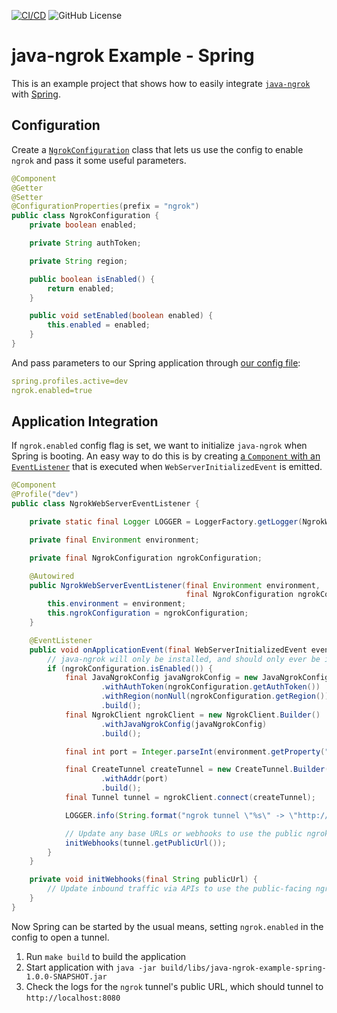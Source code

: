 [![CI/CD](https://github.com/alexdlaird/java-ngrok-example-spring/workflows/CI/CD/badge.svg)](https://github.com/alexdlaird/java-ngrok-example-spring/actions?query=workflow%3ACI%2FCD)
![GitHub License](https://img.shields.io/github/license/alexdlaird/java-ngrok-example-spring)

# java-ngrok Example - Spring

This is an example project that shows how to easily integrate [`java-ngrok`](https://github.com/alexdlaird/java-ngrok)
with [Spring](https://spring.io/guides/gs/spring-boot/).

## Configuration

Create a [`NgrokConfiguration`](https://github.com/alexdlaird/java-ngrok-example-spring/blob/main/src/main/java/com/github/alexdlaird/ngrok/example/spring/conf/NgrokConfiguration.java)
class that lets us use the config to enable `ngrok` and pass it some useful parameters.

```java
@Component
@Getter
@Setter
@ConfigurationProperties(prefix = "ngrok")
public class NgrokConfiguration {
    private boolean enabled;

    private String authToken;

    private String region;

    public boolean isEnabled() {
        return enabled;
    }

    public void setEnabled(boolean enabled) {
        this.enabled = enabled;
    }
}
```

And pass parameters to our Spring application through
[our config file](https://github.com/alexdlaird/java-ngrok-example-spring/blob/main/src/main/resources/application.properties):

```yaml
spring.profiles.active=dev
ngrok.enabled=true
```

## Application Integration

If `ngrok.enabled` config flag is set, we want to initialize `java-ngrok` when Spring is booting. An easy way to do
this is by creating [a `Component` with an `EventListener`](https://github.com/alexdlaird/java-ngrok-example-spring/blob/main/src/main/java/com/github/alexdlaird/ngrok/example/spring/NgrokWebServerEventListener.java)
that is executed when `WebServerInitializedEvent` is emitted.

```java
@Component
@Profile("dev")
public class NgrokWebServerEventListener {

    private static final Logger LOGGER = LoggerFactory.getLogger(NgrokWebServerEventListener.class);

    private final Environment environment;

    private final NgrokConfiguration ngrokConfiguration;

    @Autowired
    public NgrokWebServerEventListener(final Environment environment,
                                       final NgrokConfiguration ngrokConfiguration) {
        this.environment = environment;
        this.ngrokConfiguration = ngrokConfiguration;
    }

    @EventListener
    public void onApplicationEvent(final WebServerInitializedEvent event) {
        // java-ngrok will only be installed, and should only ever be initialized, in a dev environment
        if (ngrokConfiguration.isEnabled()) {
            final JavaNgrokConfig javaNgrokConfig = new JavaNgrokConfig.Builder()
                    .withAuthToken(ngrokConfiguration.getAuthToken())
                    .withRegion(nonNull(ngrokConfiguration.getRegion()) ? Region.valueOf(ngrokConfiguration.getRegion().toUpperCase()) : null)
                    .build();
            final NgrokClient ngrokClient = new NgrokClient.Builder()
                    .withJavaNgrokConfig(javaNgrokConfig)
                    .build();

            final int port = Integer.parseInt(environment.getProperty("server.port", "8080"));

            final CreateTunnel createTunnel = new CreateTunnel.Builder()
                    .withAddr(port)
                    .build();
            final Tunnel tunnel = ngrokClient.connect(createTunnel);

            LOGGER.info(String.format("ngrok tunnel \"%s\" -> \"http://127.0.0.1:%d\"", tunnel.getPublicUrl(), port));

            // Update any base URLs or webhooks to use the public ngrok URL
            initWebhooks(tunnel.getPublicUrl());
        }
    }

    private void initWebhooks(final String publicUrl) {
        // Update inbound traffic via APIs to use the public-facing ngrok URL
    }
}
```

Now Spring can be started by the usual means, setting `ngrok.enabled` in the config to open a tunnel.

1. Run `make build` to build the application
1. Start application with `java -jar build/libs/java-ngrok-example-spring-1.0.0-SNAPSHOT.jar`
1. Check the logs for the `ngrok` tunnel's public URL, which should tunnel to  `http://localhost:8080`
